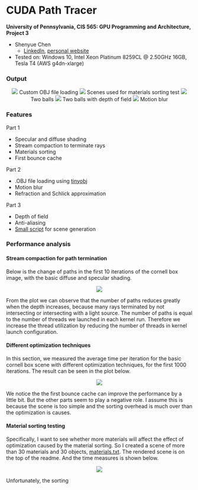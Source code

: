 CUDA Path Tracer
================

**University of Pennsylvania, CIS 565: GPU Programming and Architecture, Project 3**

* Shenyue Chen
  * [LinkedIn](https://www.linkedin.com/in/shenyue-chen-5b2728119/), [personal website](http://github.com/EvsChen)
* Tested on: Windows 10, Intel Xeon Platinum 8259CL @ 2.50GHz 16GB, Tesla T4 (AWS g4dn-xlarge)

### Output
<p align="center">
<img src="./img/custom_scene.png" />
<span>Custom OBJ file loading</span>
<img src="./img/materials.png" />
<span>Scenes used for materials sorting test</span>
<img src="./img/two-balls.png" />
<span>Two balls</span>
<img src="./img/two-balls-dof.png" />
<span>Two balls with depth of field</span>
<img src="./img/motion-blur.png" />
<span>Motion blur</span>
</p>

### Features
Part 1
* Specular and diffuse shading
* Stream compaction to terminate rays
* Materials sorting
* First bounce cache

Part 2
* .OBJ file loading using [tinyobj](https://github.com/tinyobjloader/tinyobjloader)
* Motion blur
* Refraction and Schlick approximation

Part 3
* Depth of field
* Anti-aliasing
* [Small script](./scenes/gen_scene.py) for scene generation

### Performance analysis
#### Stream compaction for path termination
Below is the change of paths in the first 10 iterations of the cornell box image, with the basic diffuse and specular shading.
<p align="center">
<img src="./img/path-termination.png" />
</p>
From the plot we can observe that the number of paths reduces greatly when the depth increases, because many rays terminated by not intersecting or intersecting with a light source. The number of paths is equal to the number of threads we launched in each kernel run. Therefore we increase the thread utilization by reducing the number of threads in kernel launch configuration.


#### Different optimization techniques
In this section, we measured the average time per iteration for the basic cornell box scene with different optimization techniques, for the first 1000 iterations. The result can be seen in the plot below.
<p align="center">
<img src="./img/diff_opti.png" />
</p>
We notice the the first bounce cache can improve the performance by a little bit. But the other parts seem to play a negative role. I assume this is because the scene is too simple and the sorting overhead is much over than the optimization is causes.


#### Material sorting testing
Specifically, I want to see whether more materials will affect the effect of optimization caused by the material sorting. So I created a scene of more than 30 materials and 30 objects, [materials.txt](./scenes/materials.txt). The rendered scene is on the top of the readme. And the time measures is shown below. 
<p align="center">
<img src="./img/mat_sort_perf.png" />
</p>
Unfortunately, the sorting 